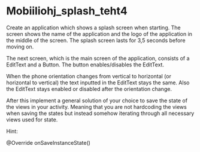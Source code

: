 # Mobiiliohj_splash_teht4
Create an application which shows a splash screen when starting. The screen shows the name of the application and the logo of the application in the middle of the screen. The splash screen lasts for 3,5 seconds before moving on.

The next screen, which is the main screen of the application, consists of a EditText and a Button. The button enables/disables the EditText.

When the phone orientation changes from vertical to horizontal (or horizontal to vertical) the text inputted in the EditText stays the same. Also the EditText stays enabled or disabled after the orientation change.

After this implement a general solution of your choice to save the state of the views in your activity. Meaning that you are not hardcoding the views when saving the states but instead somehow iterating through all necessary views used for state.

Hint:

@Override
onSaveInstanceState()
